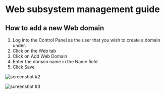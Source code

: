 # Web subsystem management guide

## How to add a new Web domain

1.  Log into the Control Panel as the user that you wish to create a
    domain under.
2.  Click on the Web tab
3.  Click on Add Web Domain
4.  Enter the domain name in the Name field
5.  Click Save

![screenshot #2](/images/img02_web_general.png)

![screenshot #3](/images/img02_web_add_domain.png)

